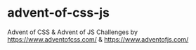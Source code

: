 # advent-of-css-js
Advent of CSS &amp; Advent of JS Challenges by https://www.adventofcss.com/ &amp; https://www.adventofjs.com/
